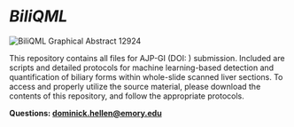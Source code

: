 # _BiliQML_

![BiliQML Graphical Abstract 12924](https://github.com/DominickHellen/BiliQML/assets/88243822/28705390-a6b4-4643-91ad-cb89535daa63)

This repository contains all files for AJP-GI (DOI: ) submission. Included are scripts and detailed protocols for machine learning-based detection and quantification of biliary forms within whole-slide scanned liver sections. To access and properly utilize the source material, please download the contents of this repository, and follow the appropriate protocols.

>>
**Questions: dominick.hellen@emory.edu**

